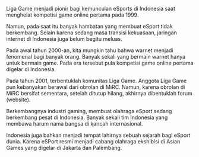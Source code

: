 Liga Game menjadi pionir bagi kemunculan eSports di Indonesia saat menghelat kompetisi game online pertama pada 1999. 

Namun, pada saat itu banyak hambatan yang membuat eSport tidak berkembang. Selain karena sedang masa transisi kekuasaan, jaringan internet di Indonesia juga belum begitu meluas.

Pada awal tahun 2000-an, kita mungkin tahu bahwa warnet menjadi fenomenal bagi banyak orang. Banyak sekali yang bermain warnet hanya untuk bermain game. Pada era tersebut pula kompetisi game online pertama digelar di Indonesia.

Pada tahun 2001, terbentuklah komunitas Liga Game. Anggota Liga Game pun kebanyakan berawal dari obrolan di MiRC. Namun, karena obrolan di MiRC bersifat sementara, setelah ditutup hilang, akhirnya dibentuklah forum (website).

Berkembangnya industri gaming, membuat olahraga eSport sedang berkembang pesat di Indonesia. Banyak sekali tim Indonesia yang membawa harum nama bangsa di kancah internasional.

Indonesia juga bahkan menjadi tempat lahirnya sebuah sejarah bagi eSport dunia. Karena eSPort resmi menjadi cabang olahraga ekshibisi di Asian Games yang digelar di Jakarta dan Palembang.